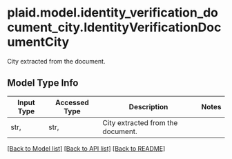 # plaid.model.identity_verification_document_city.IdentityVerificationDocumentCity

City extracted from the document.

## Model Type Info
Input Type | Accessed Type | Description | Notes
------------ | ------------- | ------------- | -------------
str,  | str,  | City extracted from the document. | 

[[Back to Model list]](../../README.md#documentation-for-models) [[Back to API list]](../../README.md#documentation-for-api-endpoints) [[Back to README]](../../README.md)

